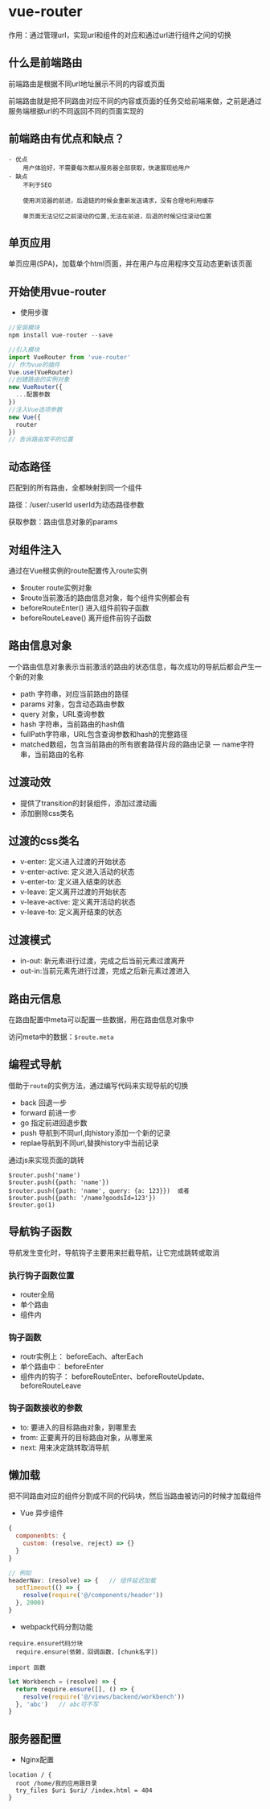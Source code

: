 # vue-router
作用：通过管理url，实现url和组件的对应和通过url进行组件之间的切换

## 什么是前端路由
前端路由是根据不同url地址展示不同的内容或页面

前端路由就是把不同路由对应不同的内容或页面的任务交给前端来做，之前是通过服务端根据url的不同返回不同的页面实现的

## 前端路由有优点和缺点？
    - 优点
        用户体验好，不需要每次都从服务器全部获取，快速展现给用户
    - 缺点
        不利于SEO

        使用浏览器的前进，后退链的时候会重新发送请求，没有合理地利用缓存

        单页面无法记忆之前滚动的位置,无法在前进，后退的时候记住滚动位置

## 单页应用
单页应用(SPA)，加载单个html页面，并在用户与应用程序交互动态更新该页面

## 开始使用vue-router
  - 使用步骤
  ```js
  //安装模块
  npm install vue-router --save

  //引入模块
  import VueRouter from 'vue-router'
  // 作为vue的插件
  Vue.use(VueRouter)
  //创建路由的实例对象
  new VueRouter({
    ...配置参数
  })
  //注入Vue选项参数
  new Vue({
    router
  })
  // 告诉路由常平的位置
  ```

## 动态路径
  匹配到的所有路由，全都映射到同一个组件

  路径：/user/:userId userId为动态路径参数

  获取参数：路由信息对象的params

## 对组件注入
通过在Vue根实例的route配置传入route实例

  - $router route实例对象
  - $route当前激活的路由信息对象，每个组件实例都会有
  - beforeRouteEnter() 进入组件前钩子函数
  - beforeRouteLeave() 离开组件前钩子函数

## 路由信息对象
一个路由信息对象表示当前激活的路由的状态信息，每次成功的导航后都会产生一个新的对象

 - path 字符串，对应当前路由的路径
 - params 对象，包含动态路由参数
 - query 对象，URL查询参数
 - hash 字符串，当前路由的hash值
 - fullPath字符串，URL包含查询参数和hash的完整路径
 - matched数组，包含当前路由的所有嵌套路径片段的路由记录
 — name字符串，当前路由的名称

## 过渡动效
  - 提供了transition的封装组件，添加过渡动画
  - 添加删除css类名

## 过渡的css类名
  - v-enter: 定义进入过渡的开始状态
  - v-enter-active: 定义进入活动的状态
  - v-enter-to: 定义进入结束的状态
  - v-leave: 定义离开过渡的开始状态
  - v-leave-active: 定义离开活动的状态
  - v-leave-to: 定义离开结束的状态

## 过渡模式
  - in-out: 新元素进行过渡，完成之后当前元素过渡离开
  - out-in:当前元素先进行过渡，完成之后新元素过渡进入

## 路由元信息
在路由配置中meta可以配置一些数据，用在路由信息对象中

访问meta中的数据：`$route.meta`

## 编程式导航
借助于`route`的实例方法，通过编写代码来实现导航的切换
  - back 回退一步
  - forward 前进一步
  - go 指定前进回退步数
  - push 导航到不同url,向history添加一个新的记录
  - replae导航到不同url,替换history中当前记录

通过js来实现页面的跳转
```
$router.push('name')
$router.push({path: 'name'})
$router.push({path: 'name', query: {a: 123}})  或者   $router.push({path: '/name?goodsId=123'})
$router.go(1)
```

## 导航钩子函数
导航发生变化时，导航钩子主要用来拦截导航，让它完成跳转或取消

### 执行钩子函数位置
  - router全局
  - 单个路由
  - 组件内

### 钩子函数
  - routr实例上： beforeEach、afterEach
  - 单个路由中： beforeEnter
  - 组件内的钩子： beforeRouteEnter、beforeRouteUpdate、beforeRouteLeave

### 钩子函数接收的参数
  - to: 要进入的目标路由对象，到哪里去
  - from: 正要离开的目标路由对象，从哪里来
  - next: 用来决定跳转取消导航

## 懒加载
把不同路由对应的组件分割成不同的代码块，然后当路由被访问的时候才加载组件

  - Vue 异步组件
  ```js
  {
    componenbts: {
      custom: (resolve, reject) => {}
    }
  }

  // 例如
  headerNav: (resolve) => {   // 组件延迟加载
    setTimeout(() => {
      resolve(require('@/components/header'))
    }, 2000)
  }
  ```

  - webpack代码分割功能
  ```
  require.ensure代码分块
    require.ensure(依赖，回调函数，[chunk名字])

  import 函数
  ```
  ```js
  let Workbench = (resolve) => {
    return require.ensure([], () => {
      resolve(require('@/views/backend/workbench'))
    }, 'abc')   // abc可不写
  }
  ```

## 服务器配置
 - Nginx配置
 ```
 location / {
   root /home/我的应用跟目录
   try_files $uri $uri/ /index.html = 404
 }
 ```
